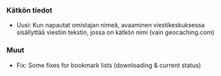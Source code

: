 ### Kätkön tiedot
- Uusi: Kun napautat omistajan nimeä, avaaminen viestikeskuksessa sisällyttää viestiin tekstin, jossa on kätkön nimi (vain geocaching.com)

### Muut
- Fix: Some fixes for bookmark lists (downloading & current status)
